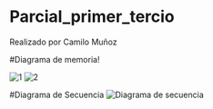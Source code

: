 # Parcial_primer_tercio
 Realizado por Camilo Muñoz
 
 
#Diagrama de memoria!

![1](https://user-images.githubusercontent.com/72894018/110180661-345f4980-7dd8-11eb-9044-20404d3a2cde.jpeg)
![2](https://user-images.githubusercontent.com/72894018/110180663-34f7e000-7dd8-11eb-8bc0-3006c09e8652.jpeg)

#Diagrama de Secuencia
![Diagrama de secuencia](https://user-images.githubusercontent.com/72894018/110183873-d2a1de00-7ddd-11eb-8349-4c1cc6fda309.png)


